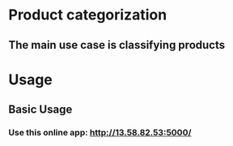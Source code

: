# Product categorization
## The main use case is classifying products

# Usage
## Basic Usage
### Use this online app: http://13.58.82.53:5000/
